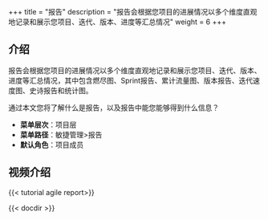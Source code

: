 ﻿+++
title = "报告"
description = "报告会根据您项目的进展情况以多个维度直观地记录和展示您项目、迭代、版本、进度等汇总情况"
weight = 6
+++

## 介绍

报告会根据您项目的进展情况以多个维度直观地记录和展示您项目、迭代、版本、进度等汇总情况，其中包含燃尽图、Sprint报告、累计流量图、版本报告、迭代速度图、史诗报告和统计图。

通过本文您将了解什么是报告，以及报告中能您能够得到什么信息？

- **菜单层次**：项目层
- **菜单路径**：敏捷管理>报告
- **默认角色**：项目成员

## 视频介绍

{{< tutorial agile report>}}

{{< docdir >}}